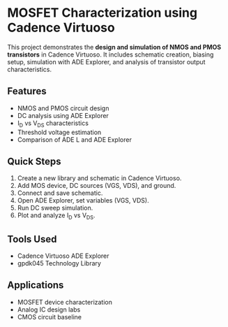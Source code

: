 # MOSFET Characterization using Cadence Virtuoso

This project demonstrates the **design and simulation of NMOS and PMOS transistors** in Cadence Virtuoso. It includes schematic creation, biasing setup, simulation with ADE Explorer, and analysis of transistor output characteristics.

## Features
- NMOS and PMOS circuit design
- DC analysis using ADE Explorer
- I<sub>D</sub> vs V<sub>DS</sub> characteristics
- Threshold voltage estimation
- Comparison of ADE L and ADE Explorer

## Quick Steps
1. Create a new library and schematic in Cadence Virtuoso.
2. Add MOS device, DC sources (VGS, VDS), and ground.
3. Connect and save schematic.
4. Open ADE Explorer, set variables (VGS, VDS).
5. Run DC sweep simulation.
6. Plot and analyze I<sub>D</sub> vs V<sub>DS</sub>.


## Tools Used
- Cadence Virtuoso
 ADE Explorer
- gpdk045 Technology Library

## Applications
- MOSFET device characterization
- Analog IC design labs
- CMOS circuit baseline
